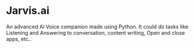 # Jarvis.ai
An advanced AI Voice companion made using Python. It could do tasks like Listening and Answering to conversation, content writing, Open and close apps, etc..
